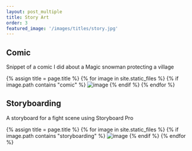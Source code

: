 ```yaml
---
layout: post_multiple
title: Story Art
order: 3
featured_image: '/images/titles/story.jpg'
---
```



## Comic
Snippet of a comic I did about a Magic snowman protecting a village

<div class="gallery" data-columns="2">
		{% assign title = page.title %}
		{% for image in site.static_files %}
			{% if image.path contains "comic" %}
				<img src="{{ site.baseurl }}{{ image.path }}" alt="image" />
			{% endif %}
		{% endfor %}
</div>


## Storyboarding

A storyboard for a fight scene using Storyboard Pro

<div class="gallery" data-columns="2">
		{% assign title = page.title %}
		{% for image in site.static_files %}
			{% if image.path contains "storyboarding" %}
				<img src="{{ site.baseurl }}{{ image.path }}" alt="image" />
			{% endif %}
		{% endfor %}
</div>